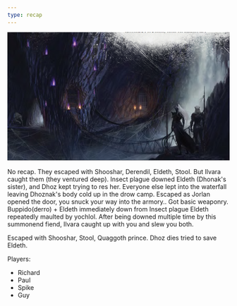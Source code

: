 ```yaml
---
type: recap
---
```


![](05-velkynvelve.png)

No recap. They escaped with Shooshar, Derendil, Eldeth, Stool.
But Ilvara caught them (they ventured deep). Insect plague downed Eldeth (Dhonak's sister), and Dhoz kept trying to res her. Everyone else lept into the waterfall leaving Dhoznak's body cold up in the drow camp.
Escaped as Jorlan opened the door, you snuck your way into the armory..
Got basic weaponry.
Buppido(derro) + Eldeth immediately down from Insect plague
Eldeth repeatedly maulted by yochlol.
After being downed multiple time by this summonend fiend, Ilvara caught up with you and slew you both.

Escaped with Shooshar, Stool, Quaggoth prince.
Dhoz dies tried to save Eldeth.

Players:
- Richard
- Paul
- Spike
- Guy
